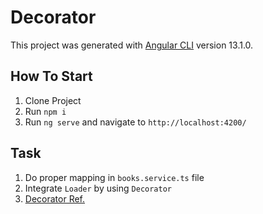 # Decorator

This project was generated with [Angular CLI](https://github.com/angular/angular-cli) version 13.1.0.

## How To Start

1) Clone Project
2) Run `npm i`
3) Run `ng serve` and navigate to `http://localhost:4200/`

## Task

1) Do proper mapping in `books.service.ts` file
2) Integrate `Loader` by using `Decorator`
3) [Decorator Ref.](https://medium.com/@abidhmuhsin/decorator-based-loader-for-angular-httpclient-f5b68853fb90)